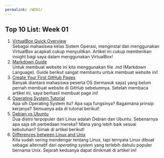```yaml
---
permalink: /WD01/
---
```


## Top 10 List: Week 01

1. [VirtualBox Quick Overview](https://www.nakivo.com/blog/use-virtualbox-quick-overview/)<br>Sebagai mahasiswa kelas Sistem Operasi, menginstal dan menggunakan VirtualBox acapkali cukup menyulitkan. Artikel ini cukup memberikan insight bagi saya dalam menggunakan VirtualBox!
2. [Markdown Guide](https://www.markdownguide.org/)<br>Untuk membuat website ini kita menggunakan file .md (Markdown Language). Guide berikut sangat membantu untuk membuat website ini!
3. [Create Your First GitHub Pages](https://dev.to/programliftoff/create-your-first-website-on-github-pages)<br>Banyak diantara mahasiswa peserta OS (termasuk saya) yang belum pernah membuat website di GitHub sebelumnya. Setelah membaca artikel ini, saya berhasil membuat page ini!
4. [Operating System Tutorial](https://www.tutorialspoint.com/operating_system/os_overview.htm)<br>Apa sih Operating System itu? Apa saja fungsinya? Bagaimana prinsip kerjanya? Semuanya ada di tutorial berikut!
5. [Debian vs Ubuntu](https://thishosting.rocks/debian-vs-ubuntu/)<br>Dua distro terpopuler dari Linux adalah Debian dan Ubuntu. Sebenarnya apa saja sih perbedaan mereka? Mana yang lebih baik sesuai kebutuhan? Simak di artikel berikut! 
6. [Differences between Linux and Unix](https://opensource.com/article/18/5/differences-between-linux-and-unix)<br>Kita sudah sering mendengar tentang Linux, tapi ternyata Linux dibuat sebagai alternatif dari *operating system* yang terlebih dahulu populer bernama Unix. Sejarah keduanya dapat dinikmati di artikel ini!
